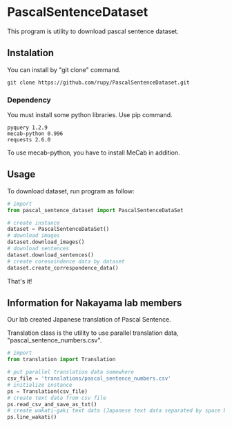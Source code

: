 # PascalSentenceDataset

This program is utility to download pascal sentence dataset.

## Instalation

You can install by "git clone" command.

```
git clone https://github.com/rupy/PascalSentenceDataset.git
```

### Dependency

You must install some python libraries. Use pip command.

```
pyquery 1.2.9
mecab-python 0.996
requests 2.6.0
```

To use mecab-python, you have to install MeCab in addition.

## Usage

To download dataset, run program as follow:
```python
# import
from pascal_sentence_dataset import PascalSentenceDataSet

# create instance
dataset = PascalSentenceDataSet()
# download images
dataset.download_images()
# download sentences
dataset.download_sentences()
# create coresoindence data by dataset
dataset.create_correspondence_data()
```

That's it!

## Information for Nakayama lab members

Our lab created Japanese translation of Pascal Sentence.

Translation class is the utility to use parallel translation data, "pascal_sentence_numbers.csv".

```python
# import
from translation import Translation

# put parallel translation data somewhere
csv_file = 'translations/pascal_sentence_numbers.csv'
# initialize instance
ps = Translation(csv_file)
# create text data from csv file
ps.read_csv_and_save_as_txt()
# create wakati-gaki text data (Japanese text data separated by space between each word) retaining line break
ps.line_wakati()
```


